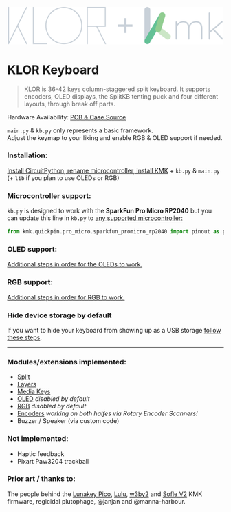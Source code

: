<p align="center">
  <img alt="KLOR KMK logo" width="500" src="docs/images/klor_kmk.svg">
</p>


# KLOR Keyboard
> KLOR is 36-42 keys column-staggered split keyboard. It supports encoders, OLED displays, the SplitKB tenting puck and four different layouts, through break off parts.

Hardware Availability: [PCB & Case Source](https://github.com/GEIGEIGEIST/klor)

`main.py` & `kb.py` only represents a basic framework.\
Adjust the keymap to your liking and enable RGB & OLED support if needed.
### Installation:
[Install CircuitPython, rename microcontroller, install KMK](docs/installation.md) + `kb.py` & `main.py` (+ `lib` if you plan to use OLEDs or RGB)


### Microcontroller support:
`kb.py` is designed to work with the **SparkFun Pro Micro RP2040** but you can update this line in `kb.py` to [any supported microcontroller:](https://github.com/KMKfw/kmk_firmware/tree/master/kmk/quickpin/pro_micro)

```python
from kmk.quickpin.pro_micro.sparkfun_promicro_rp2040 import pinout as pins
```

### OLED support:
[Additional steps in order for the OLEDs to work.](docs/oled.md)

### RGB support:
[Additional steps in order for RGB to work.](docs/rgb.md)

### Hide device storage by default
If you want to hide your keyboard from showing up as a USB storage [follow these steps](docs/hide_device_storage.md).

___
### Modules/extensions implemented:
- [Split](https://github.com/KMKfw/kmk_firmware/blob/master/docs/en/split_keyboards.md)
- [Layers](https://github.com/KMKfw/kmk_firmware/blob/master/docs/en/layers.md)
- [Media Keys](https://github.com/KMKfw/kmk_firmware/blob/master/docs/en/media_keys.md)
- [OLED](https://github.com/KMKfw/kmk_firmware/blob/master/docs/en/peg_oled_display.md) *disabled by default*
- [RGB](http://kmkfw.io/docs/rgb) *disabled by default*
- [Encoders](https://github.com/KMKfw/kmk_firmware/blob/master/docs/en/scanners.md#rotary-encoder-scanners) *working on both halfes via Rotary Encoder Scanners!*
- Buzzer / Speaker (via custom code)

### Not implemented:
- Haptic feedback
- Pixart Paw3204 trackball


### Prior art / thanks to:

The people behind the [Lunakey Pico](https://github.com/KMKfw/kmk_firmware/blob/master/boards/lunakey_pico/README.md), [Lulu](https://github.com/KMKfw/kmk_firmware/tree/master/boards/boardsource/Lulu), [w3by2](https://github.com/wlard/keyboards/tree/main/w3by2%20-%20pico) and [Sofle V2](https://github.com/KMKfw/kmk_firmware/tree/master/boards/sofle/sofleV2) KMK firmware, regicidal plutophage, @janjan and @manna-harbour.
